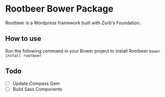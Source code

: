 # Rootbeer Bower Package
Rootbeer is a Wordpress framework built with Zurb's Foundation.

## How to use

Run the following command in your Bower project to install Rootbeer
```bower install rootbeer```

## Todo

- [ ] Update Compass Gem
- [ ] Build Sass Components